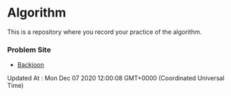 # Algorithm

This is a repository where you record your practice of the algorithm.

### Problem Site

- [Backjoon](https://www.acmicpc.net/)

Updated At : Mon Dec 07 2020 12:00:08 GMT+0000 (Coordinated Universal Time)
